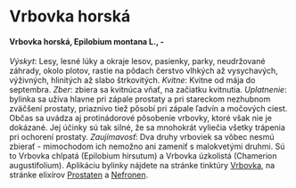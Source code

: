 Vrbovka horská
==============

#### Vrbovka horská, Epilobium montana L., -

*Výskyt*: Lesy, lesné lúky a okraje lesov, pasienky, parky, neudržované záhrady,
okolo plotov, rastie na pôdach čerstvo vlhkých až vysychavých, výživných,
hlinitých až slabo štrkovitých.  *Kvitne*: Kvitne od mája do septembra.  *Zber*:
zbiera sa kvitnúca vňať, na začiatku kvitnutia.  *Uplatnenie*: bylinka sa užíva
hlavne pri zápale prostaty a pri stareckom nezhubnom zväčšení prostaty,
priaznivo tiež pôsobí pri zápale ľadvín a močových ciest. Občas sa uvádza aj
protinádorové pôsobenie vrbovky, ktoré však nie je dokázané. Jej účinky sú tak
silné, že sa mnohokrát vyliečia všetky trápenia pri ochorení prostaty.
*Zaujímavosť*: Dva druhy vrboviek sa vôbec nesmú zbierať - mimochodom ich
nemožno ani zameniť s malokvetými druhmi. Sú to Vrbovka chlpatá (Epilobium
hirsutum) a Vrbovka úzkolistá (Chamerion augustifolium).  Aplikáciu bylinky
nájdete na stránke tinktúry [Vrbovka](../tinktury/vrbovka), na
stránke elixírov [Prostaten](../elixiry/prostaten) a
[Nefronen](../elixiry/nefronen).

